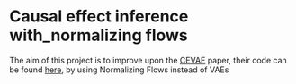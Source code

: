 # Causal effect inference with_normalizing flows
The aim of this project is to improve upon the [CEVAE](https://arxiv.org/abs/1705.08821) paper, their code can be found [here](https://github.com/AMLab-Amsterdam/CEVAE), by using Normalizing Flows instead of VAEs
